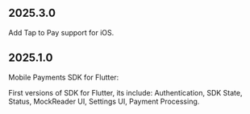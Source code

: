 ## 2025.3.0

Add Tap to Pay support for iOS.


## 2025.1.0

Mobile Payments SDK for Flutter:

First versions of SDK for Flutter, its include: Authentication, SDK State, Status, MockReader UI, Settings UI, Payment Processing.